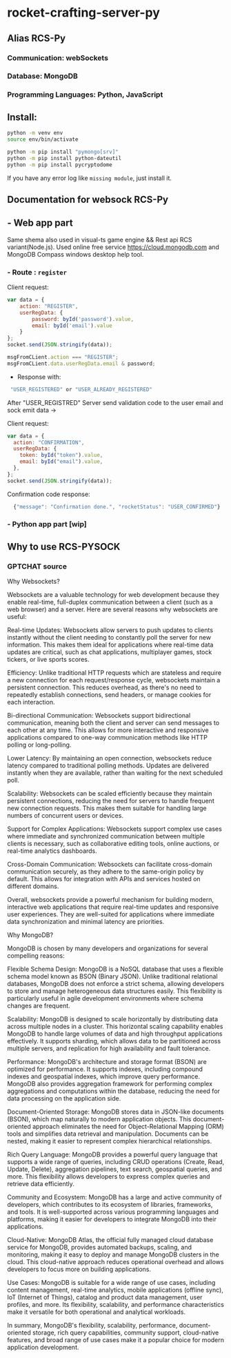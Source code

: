 # rocket-crafting-server-py
## Alias RCS-Py

### Communication: webSockets
### Database:      MongoDB
### Programming Languages: Python, JavaScript

## Install:

```bash
python -m venv env
source env/bin/activate

python -m pip install "pymongo[srv]"
python -m pip install python-dateutil
python -m pip install pycryptodome
```

If you have any error log like `missing module`, just install it.

## Documentation for websock RCS-Py

## - Web app part

Same shema also used in visual-ts game engine && Rest api RCS variant(Node.js).
Used online free service https://cloud.mongodb.com and MongoDB Compass windows desktop help tool.


### - Route : `register`

Client request:
```js
var data = {
    action: "REGISTER",
    userRegData: {
        password: byId('password').value,
        email: byId('email').value
    }
};
socket.send(JSON.stringify(data));
```

```js
msgFromCLient.action === "REGISTER";
msgFromCLient.data.userRegData.email & password;
```

- Response with:

```js
 "USER_REGISTERED" or "USER_ALREADY_REGISTERED"
```

After "USER_REGISTRED" Server send validation code to the user email and sock emit data ->

Client request:
```js
var data = {
  action: "CONFIRMATION",
  userRegData: {
    token: byId("token").value,
    email: byId("email").value,
  },
};
socket.send(JSON.stringify(data));
```

Confirmation code response:
```js
  {"message": "Confirmation done.", "rocketStatus": "USER_CONFIRMED"}
```

### - Python app part [wip]

## Why to use RCS-PYSOCK

### GPTCHAT source
Why Websockets?

Websockets are a valuable technology for web development because they enable real-time, full-duplex communication between a client (such as a web browser) and a server. Here are several reasons why websockets are useful:

Real-time Updates: Websockets allow servers to push updates to clients instantly without the client needing to constantly poll the server for new information. This makes them ideal for applications where real-time data updates are critical, such as chat applications, multiplayer games, stock tickers, or live sports scores.

Efficiency: Unlike traditional HTTP requests which are stateless and require a new connection for each request/response cycle, websockets maintain a persistent connection. This reduces overhead, as there's no need to repeatedly establish connections, send headers, or manage cookies for each interaction.

Bi-directional Communication: Websockets support bidirectional communication, meaning both the client and server can send messages to each other at any time. This allows for more interactive and responsive applications compared to one-way communication methods like HTTP polling or long-polling.

Lower Latency: By maintaining an open connection, websockets reduce latency compared to traditional polling methods. Updates are delivered instantly when they are available, rather than waiting for the next scheduled poll.

Scalability: Websockets can be scaled efficiently because they maintain persistent connections, reducing the need for servers to handle frequent new connection requests. This makes them suitable for handling large numbers of concurrent users or devices.

Support for Complex Applications: Websockets support complex use cases where immediate and synchronized communication between multiple clients is necessary, such as collaborative editing tools, online auctions, or real-time analytics dashboards.

Cross-Domain Communication: Websockets can facilitate cross-domain communication securely, as they adhere to the same-origin policy by default. This allows for integration with APIs and services hosted on different domains.

Overall, websockets provide a powerful mechanism for building modern, interactive web applications that require real-time updates and responsive user experiences. They are well-suited for applications where immediate data synchronization and minimal latency are priorities.


Why MongoDB?

MongoDB is chosen by many developers and organizations for several compelling reasons:

Flexible Schema Design: MongoDB is a NoSQL database that uses a flexible schema model known as BSON (Binary JSON). Unlike traditional relational databases, MongoDB does not enforce a strict schema, allowing developers to store and manage heterogeneous data structures easily. This flexibility is particularly useful in agile development environments where schema changes are frequent.

Scalability: MongoDB is designed to scale horizontally by distributing data across multiple nodes in a cluster. This horizontal scaling capability enables MongoDB to handle large volumes of data and high throughput applications effectively. It supports sharding, which allows data to be partitioned across multiple servers, and replication for high availability and fault tolerance.

Performance: MongoDB's architecture and storage format (BSON) are optimized for performance. It supports indexes, including compound indexes and geospatial indexes, which improve query performance. MongoDB also provides aggregation framework for performing complex aggregations and computations within the database, reducing the need for data processing on the application side.

Document-Oriented Storage: MongoDB stores data in JSON-like documents (BSON), which map naturally to modern application objects. This document-oriented approach eliminates the need for Object-Relational Mapping (ORM) tools and simplifies data retrieval and manipulation. Documents can be nested, making it easier to represent complex hierarchical relationships.

Rich Query Language: MongoDB provides a powerful query language that supports a wide range of queries, including CRUD operations (Create, Read, Update, Delete), aggregation pipelines, text search, geospatial queries, and more. This flexibility allows developers to express complex queries and retrieve data efficiently.

Community and Ecosystem: MongoDB has a large and active community of developers, which contributes to its ecosystem of libraries, frameworks, and tools. It is well-supported across various programming languages and platforms, making it easier for developers to integrate MongoDB into their applications.

Cloud-Native: MongoDB Atlas, the official fully managed cloud database service for MongoDB, provides automated backups, scaling, and monitoring, making it easy to deploy and manage MongoDB clusters in the cloud. This cloud-native approach reduces operational overhead and allows developers to focus more on building applications.

Use Cases: MongoDB is suitable for a wide range of use cases, including content management, real-time analytics, mobile applications (offline sync), IoT (Internet of Things), catalog and product data management, user profiles, and more. Its flexibility, scalability, and performance characteristics make it versatile for both operational and analytical workloads.

In summary, MongoDB's flexibility, scalability, performance, document-oriented storage, rich query capabilities, community support, cloud-native features, and broad range of use cases make it a popular choice for modern application development.


